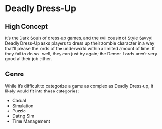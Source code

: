 # Deadly Dress-Up
## High Concept
It’s the Dark Souls of dress-up games, and the evil cousin of Style Savvy! Deadly Dress-Up asks players to dress up their zombie character in a way that’ll please the lords of the underworld within a limited amount of time. If they fail to do so...well, they can just try again; the Demon Lords aren’t very good at their job either.


## Genre
While it’s difficult to categorize a game as complex as Deadly Dress-up, it likely would fit into these categories:
* Casual
* Simulation
* Puzzle
* Dating Sim
* Time Management

